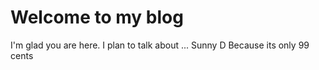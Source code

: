 # Welcome to my blog

I'm glad you are here. I plan to talk about ...
Sunny D Because its only 99 cents
